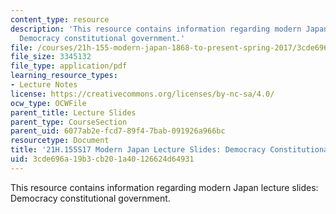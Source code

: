 ```yaml
---
content_type: resource
description: 'This resource contains information regarding modern Japan lecture slides:
  Democracy constitutional government.'
file: /courses/21h-155-modern-japan-1868-to-present-spring-2017/3cde696a19b3cb201a40126624d64931_MIT21H_155S17_Government.pdf
file_size: 3345132
file_type: application/pdf
learning_resource_types:
- Lecture Notes
license: https://creativecommons.org/licenses/by-nc-sa/4.0/
ocw_type: OCWFile
parent_title: Lecture Slides
parent_type: CourseSection
parent_uid: 6077ab2e-fcd7-89f4-7bab-091926a966bc
resourcetype: Document
title: '21H.155S17 Modern Japan Lecture Slides: Democracy Constitutional Government'
uid: 3cde696a-19b3-cb20-1a40-126624d64931
---
```

This resource contains information regarding modern Japan lecture slides: Democracy constitutional government.